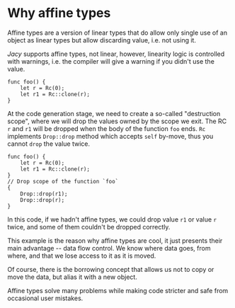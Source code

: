 # Why affine types

Affine types are a version of linear types that do allow only single use of an object as linear types but allow discarding value, i.e. not using it.

_Jacy_ supports affine types, not linear, however, linearity logic is controlled with warnings, i.e. the compiler will give a warning if you didn't use the value.

```jc
func foo() {
    let r = Rc(0);
    let r1 = Rc::clone(r);
}
```

At the code generation stage, we need to create a so-called "destruction scope", where we will drop the values owned by the scope we exit.
The RC `r` and `r1` will be dropped when the body of the function `foo` ends. `Rc` implements `Drop::drop` method which accepts `self` by-move, thus you cannot `drop` the value twice.

```jc
func foo() {
    let r = Rc(0);
    let r1 = Rc::clone(r);
}
// Drop scope of the function `foo`
{
    Drop::drop(r1);
    Drop::drop(r);
}
```

In this code, if we hadn't affine types, we could drop value `r1` or value `r` twice, and some of them couldn't be dropped correctly.

This example is the reason why affine types are cool, it just presents their main advantage -- data flow control. We know where data goes, from where, and that we lose access to it as it is moved.

Of course, there is the borrowing concept that allows us not to copy or move the data, but alias it with a new object.

Affine types solve many problems while making code stricter and safe from occasional user mistakes.
